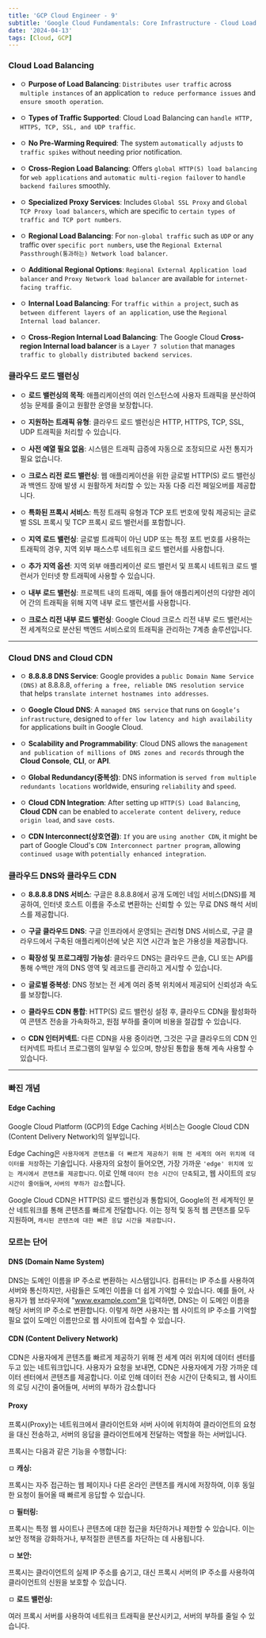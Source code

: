 ```yaml
---
title: 'GCP Cloud Engineer - 9'
subtitle: 'Google Cloud Fundamentals: Core Infrastructure - Cloud Load Balancing / Cloud DNS and Cloud CDN'
date: '2024-04-13'
tags: [Cloud, GCP]
---
```



### Cloud Load Balancing


- ㅇ **Purpose of Load Balancing**: `Distributes user traffic` across `multiple instances` of an application `to reduce performance issues` and `ensure smooth operation`.

- ㅇ **Types of Traffic Supported**: Cloud Load Balancing can `handle HTTP, HTTPS, TCP, SSL, and UDP traffic`.

- ㅇ **No Pre-Warming Required**: The system `automatically adjusts` to `traffic spikes` without needing prior notification.

- ㅇ **Cross-Region Load Balancing**: Offers `global HTTP(S) load balancing` for `web applications` and `automatic multi-region failover` to `handle backend failures` smoothly.

- ㅇ **Specialized Proxy Services**: Includes `Global SSL Proxy` and `Global TCP Proxy load balancers`, which are specific to `certain types of traffic and TCP port numbers`.

- ㅇ **Regional Load Balancing**: For `non-global traffic` such as `UDP` or any traffic over `specific port numbers`, use the `Regional External Passthrough(통과하는) Network load balancer`.

- ㅇ **Additional Regional Options**: `Regional External Application load balancer` and `Proxy Network load balancer` are available for `internet-facing traffic`.

- ㅇ **Internal Load Balancing**: For `traffic within a project`, such as `between different layers of an application`, use the `Regional Internal load balancer`.

- ㅇ **Cross-Region Internal Load Balancing**: The Google Cloud **Cross-region Internal load balancer** is a `Layer 7 solution` that manages `traffic to globally distributed backend services`.

### 클라우드 로드 밸런싱

- ㅇ **로드 밸런싱의 목적**: 애플리케이션의 여러 인스턴스에 사용자 트래픽을 분산하여 성능 문제를 줄이고 원활한 운영을 보장합니다.

- ㅇ **지원하는 트래픽 유형**: 클라우드 로드 밸런싱은 HTTP, HTTPS, TCP, SSL, UDP 트래픽을 처리할 수 있습니다.

- ㅇ **사전 예열 필요 없음**: 시스템은 트래픽 급증에 자동으로 조정되므로 사전 통지가 필요 없습니다.

- ㅇ **크로스 리전 로드 밸런싱**: 웹 애플리케이션을 위한 글로벌 HTTP(S) 로드 밸런싱과 백엔드 장애 발생 시 원활하게 처리할 수 있는 자동 다중 리전 페일오버를 제공합니다.

- ㅇ **특화된 프록시 서비스**: 특정 트래픽 유형과 TCP 포트 번호에 맞춰 제공되는 글로벌 SSL 프록시 및 TCP 프록시 로드 밸런서를 포함합니다.

- ㅇ **지역 로드 밸런싱**: 글로벌 트래픽이 아닌 UDP 또는 특정 포트 번호를 사용하는 트래픽의 경우, 지역 외부 패스스루 네트워크 로드 밸런서를 사용합니다.

- ㅇ **추가 지역 옵션**: 지역 외부 애플리케이션 로드 밸런서 및 프록시 네트워크 로드 밸런서가 인터넷 향 트래픽에 사용할 수 있습니다.

- ㅇ **내부 로드 밸런싱**: 프로젝트 내의 트래픽, 예를 들어 애플리케이션의 다양한 레이어 간의 트래픽을 위해 지역 내부 로드 밸런서를 사용합니다.

- ㅇ **크로스 리전 내부 로드 밸런싱**: Google Cloud 크로스 리전 내부 로드 밸런서는 전 세계적으로 분산된 백엔드 서비스로의 트래픽을 관리하는 7계층 솔루션입니다.

---------

### Cloud DNS and Cloud CDN

- ㅇ **8.8.8.8 DNS Service**: Google provides a `public Domain Name Service (DNS)` at 8.8.8.8, `offering a free, reliable DNS resolution service` that helps `translate internet hostnames into addresses`.

- ㅇ **Google Cloud DNS**: A `managed DNS service` that runs on `Google’s infrastructure`, designed to `offer low latency and high availability` for applications built in Google Cloud.

- ㅇ **Scalability and Programmability**: Cloud DNS allows the `management and publication of millions of DNS zones and records` through the **Cloud Console**, **CLI**, or **API**.

- ㅇ **Global Redundancy(중복성)**: DNS information is `served from multiple redundants locations` worldwide, ensuring `reliability` and `speed`.

- ㅇ **Cloud CDN Integration**: After setting up `HTTP(S) Load Balancing`, **Cloud CDN** can be enabled to `accelerate content delivery`, `reduce origin load`, and `save costs`.

- ㅇ **CDN Interconnect(상호연결)**: `If` you are `using another CDN`, it might be part of Google Cloud's `CDN Interconnect partner program`, allowing `continued usage` with `potentially enhanced integration`.

### 클라우드 DNS와 클라우드 CDN

- ㅇ **8.8.8.8 DNS 서비스**: 구글은 8.8.8.8에서 공개 도메인 네임 서비스(DNS)를 제공하여, 인터넷 호스트 이름을 주소로 변환하는 신뢰할 수 있는 무료 DNS 해석 서비스를 제공합니다.

- ㅇ **구글 클라우드 DNS**: 구글 인프라에서 운영되는 관리형 DNS 서비스로, 구글 클라우드에서 구축된 애플리케이션에 낮은 지연 시간과 높은 가용성을 제공합니다.

- ㅇ **확장성 및 프로그래밍 가능성**: 클라우드 DNS는 클라우드 콘솔, CLI 또는 API를 통해 수백만 개의 DNS 영역 및 레코드를 관리하고 게시할 수 있습니다.

- ㅇ **글로벌 중복성**: DNS 정보는 전 세계 여러 중복 위치에서 제공되어 신뢰성과 속도를 보장합니다.

- ㅇ **클라우드 CDN 통합**: HTTP(S) 로드 밸런싱 설정 후, 클라우드 CDN을 활성화하여 콘텐츠 전송을 가속화하고, 원점 부하를 줄이며 비용을 절감할 수 있습니다.

- ㅇ **CDN 인터커넥트**: 다른 CDN을 사용 중이라면, 그것은 구글 클라우드의 CDN 인터커넥트 파트너 프로그램의 일부일 수 있으며, 향상된 통합을 통해 계속 사용할 수 있습니다.


-------

### 빠진 개념 

#### Edge Caching

Google Cloud Platform (GCP)의 Edge Caching 서비스는 Google Cloud CDN (Content Delivery Network)의 일부입니다.

Edge Caching은 `사용자에게 콘텐츠를 더 빠르게 제공하기 위해 전 세계의 여러 위치에 데이터를 저장`하는 기술입니다. 사용자의 요청이 들어오면, 가장 가까운 `'edge' 위치에 있는 캐시에서 콘텐츠를 제공합니다`. 이로 인해 `데이터 전송 시간이 단축`되고, 웹 사이트의 `로딩 시간이 줄어들며`, `서버의 부하가 감소`합니다.

Google Cloud CDN은 HTTP(S) 로드 밸런싱과 통합되어, Google의 전 세계적인 분산 네트워크를 통해 콘텐츠를 빠르게 전달합니다. 이는 정적 및 동적 웹 콘텐츠를 모두 지원하며, `캐시된 콘텐츠에 대한 빠른 응답 시간을 제공합니다.`


### 모르는 단어 

#### DNS (Domain Name System)

DNS는 도메인 이름을 IP 주소로 변환하는 시스템입니다. 컴퓨터는 IP 주소를 사용하여 서버와 통신하지만, 사람들은 도메인 이름을 더 쉽게 기억할 수 있습니다. 예를 들어, 사용자가 웹 브라우저에 "www.example.com"을 입력하면, DNS는 이 도메인 이름을 해당 서버의 IP 주소로 변환합니다. 이렇게 하면 사용자는 웹 사이트의 IP 주소를 기억할 필요 없이 도메인 이름만으로 웹 사이트에 접속할 수 있습니다.


#### CDN (Content Delivery Network)

CDN은 사용자에게 콘텐츠를 빠르게 제공하기 위해 전 세계 여러 위치에 데이터 센터를 두고 있는 네트워크입니다. 사용자가 요청을 보내면, CDN은 사용자에게 가장 가까운 데이터 센터에서 콘텐츠를 제공합니다. 이로 인해 데이터 전송 시간이 단축되고, 웹 사이트의 로딩 시간이 줄어들며, 서버의 부하가 감소합니다


#### Proxy 

프록시(Proxy)는 네트워크에서 클라이언트와 서버 사이에 위치하여 클라이언트의 요청을 대신 전송하고, 서버의 응답을 클라이언트에게 전달하는 역할을 하는 서버입니다.

프록시는 다음과 같은 기능을 수행합니다:

ㅁ **캐싱:** 

프록시는 자주 접근하는 웹 페이지나 다른 온라인 콘텐츠를 캐시에 저장하여, 이후 동일한 요청이 들어올 때 빠르게 응답할 수 있습니다.

ㅁ **필터링:** 

프록시는 특정 웹 사이트나 콘텐츠에 대한 접근을 차단하거나 제한할 수 있습니다. 이는 보안 정책을 강화하거나, 부적절한 콘텐츠를 차단하는 데 사용됩니다.

ㅁ **보안:** 

프록시는 클라이언트의 실제 IP 주소를 숨기고, 대신 프록시 서버의 IP 주소를 사용하여 클라이언트의 신원을 보호할 수 있습니다.

ㅁ **로드 밸런싱:** 

여러 프록시 서버를 사용하여 네트워크 트래픽을 분산시키고, 서버의 부하를 줄일 수 있습니다.